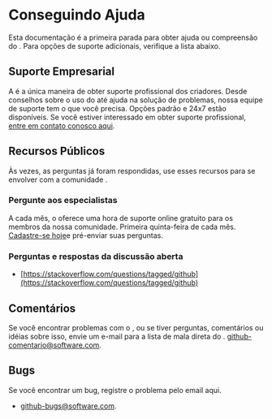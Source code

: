 # Conseguindo Ajuda

Esta documentação é a primeira parada para obter ajuda ou compreensão do . Para opções de suporte adicionais, verifique a lista abaixo.

## Suporte Empresarial

A é a única maneira de obter suporte profissional dos criadores. Desde conselhos sobre o uso do até ajuda na solução de problemas, nossa equipe de suporte tem o que você precisa. Opções padrão e 24x7 estão disponíveis. Se você estiver interessado em obter suporte profissional, [entre em contato conosco aqui](https://www.github.com/contact).

## Recursos Públicos

Às vezes, as perguntas já foram respondidas, use esses recursos para se envolver com a comunidade .

### Pergunte aos especialistas

A cada mês, o oferece uma hora de suporte online gratuito para os membros da nossa comunidade. Primeira quinta-feira de cada mês. [Cadastre-se hoje](https://www.github.com/en-us/askthegithubexpert)e pré-enviar suas perguntas.

### Perguntas e respostas da discussão aberta

- [https://stackoverflow.com/questions/tagged/github](https://stackoverflow.com/questions/tagged/github)

## Comentários

Se você encontrar problemas com o , ou se tiver perguntas, comentários ou idéias sobre isso, envie um e-mail para a lista de mala direta do .
[github-comentario@software.com](mailto:github-comentario@software.com).

## Bugs

Se você encontrar um bug, registre o problema pelo email aqui.

- [github-bugs@software.com](mailto:github-bugs@software.com).
